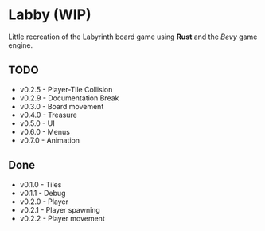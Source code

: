 # Labby (WIP)

Little recreation of the Labyrinth board game using **Rust** and the *Bevy* game engine.

## TODO
- v0.2.5 - Player-Tile Collision
- v0.2.9 - Documentation Break
- v0.3.0 - Board movement
- v0.4.0 - Treasure
- v0.5.0 - UI
- v0.6.0 - Menus
- v0.7.0 - Animation

## Done
- v0.1.0 - Tiles
- v0.1.1 - Debug
- v0.2.0 - Player
- v0.2.1 - Player spawning
- v0.2.2 - Player movement